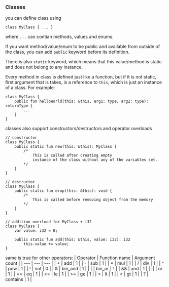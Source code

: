 ### Classes

you can define class using

```
class MyClass { ... }
```

where `...` can contian methods, values and enums.

If you want method/value/enum to be public and available from outside of the class, you can add `public` keyword before its definition.

There is also `static` keyword, which means that this value/method is static and does not belong to any instance.

Every method in class is defined just like a function, but if it is not static, first argument that is takes, is a reference to `this`, which is just an instance of a class. For example:

```
class MyClass {
    public fun helloWorld(this: &this, arg1: type, arg2: type): returnType {
        ...
    }
}
```

classes also support constructors/destructors and operator overloads

```
// constructor
class MyClass {
    public static fun new(this: &this): MyClass {
        /*
            This is called after creating empty
            instance of the class without any of the variables set.
        */
    }
}
```

```
// destructor
class MyClass {
    public static fun drop(this: &this): void {
        /*
            This is called before removing object from the memory
        */
    }
}
```

```
// addition overload for MyClass + i32
class MyClass {
    var value: i32 = 0;

    public static fun add(this: &this, value: i32): i32
        this.value += value;
}
```

same is true for other operators:
| Operator | Function name | Argument count |
| --- | --- | --- |
| + | add | 1 |
| - | sub | 1 |
| \* | mul | 1 |
| / | div | 1 |
| ^ | pow | 1 |
| ! | not | 0 |
| & | bin_and | 1 |
| \| | bin_or | 1 |
| && | and | 1 |
| \|\| | or | 1 |
| == | eq | 1 |
| <= | le | 1 |
| >= | ge | 1 |
| < | lt | 1 |
| > | gt | 1 |
| ? | contains | 1 |
